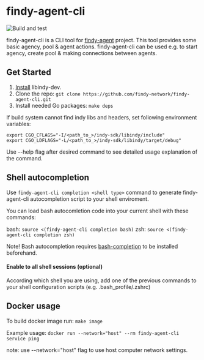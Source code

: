 # findy-agent-cli

![Build and test](https://github.com/findy-network/findy-agent-cli/workflows/Build%20and%20test/badge.svg)

findy-agent-cli is a CLI tool for [findy-agent](https://github.com/findy-network/findy-agent) project. This tool provides some basic agency, pool & agent actions. findy-agent-cli can be used e.g. to start agency, create pool & making connections between agents.  

## Get Started

1. [Install](https://github.com/hyperledger/indy-sdk/#installing-the-sdk) libindy-dev.
2. Clone the repo: `git clone https://github.com/findy-network/findy-agent-cli.git`
3. Install needed Go packages: `make deps`

If build system cannot find indy libs and headers, set following environment 
variables:

```
export CGO_CFLAGS="-I/<path_to_>/indy-sdk/libindy/include"
export CGO_LDFLAGS="-L/<path_to_>/indy-sdk/libindy/target/debug"
```

Use --help flag after desired command to see detailed usage explanation of the command.

## Shell autocompletion

Use `findy-agent-cli completion <shell type>` command to generate findy-agent-cli autocompletion script to your shell enviroment.

You can load bash autocomletion code into your current shell with these commands:

bash: `source <(findy-agent-cli completion bash)`
zsh: `source <(findy-agent-cli completion zsh)`

Note! Bash autocompletion requires [bash-completion](https://github.com/scop/bash-completion) to be installed beforehand.

#### Enable to all shell sessions (optional)

According which shell you are using, add one of the previous commands to your shell configuration scripts (e.g. .bash_profile/.zshrc) 

## Docker usage

To build docker image run: `make image`

Example usage: `docker run --network="host" --rm findy-agent-cli service ping`

note: use --network="host" flag to use host computer network settings.
